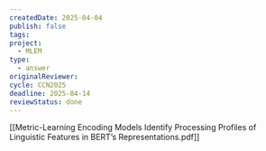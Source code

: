 ```yaml
---
createdDate: 2025-04-04
publish: false
tags: 
project:
  - MLEM
type:
  - answer
originalReviewer: 
cycle: CCN2025
deadline: 2025-04-14
reviewStatus: done
---
```

[[Metric-Learning Encoding Models Identify Processing Profiles of Linguistic Features in BERT’s Representations.pdf]]
